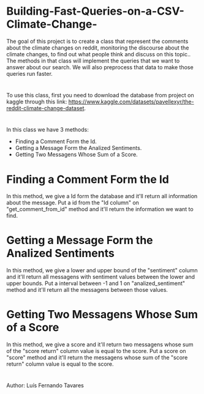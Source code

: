 # Building-Fast-Queries-on-a-CSV-Climate-Change-

The goal of this project is to create a class that represent the comments about the climate changes on reddit, monitoring the discourse about the climate changes, to find out what people think and discuss on this topic.. The methods in that class will implement the queries that we want to answer about our search. We will also preprocess that data to make those queries run faster.
#
To use this class, first you need to download the database from project on kaggle through this link: https://www.kaggle.com/datasets/pavellexyr/the-reddit-climate-change-dataset.
# 
In this class we have 3 methods:
- Finding a Comment Form the Id.
- Getting a Message Form the Analized Sentiments.
- Getting Two Messagens Whose Sum of a Score.
# Finding a Comment Form the Id
In this method, we give a Id form the database and it'll return all information about the message.
Put a id from the "Id column" on "get_comment_from_id" method and it'll return the information we want to find.
# Getting a Message Form the Analized Sentiments
In this method, we give a lower and upper bound of the "sentiment" column and it'll return all messagens with sentiment values between the lower and upper bounds.
Put a interval between -1 and 1 on "analized_sentiment" method and it'll return all the messagens between those values.
# Getting Two Messagens Whose Sum of a Score
In this method, we give a score and it'll return two messagens whose sum of the "score return" column value is equal to the score.
Put a score on "score" method and it'll return the messagens whose sum of the "score return" column value is equal to the score.
#
Author: Luís Fernando Tavares
